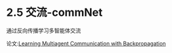 # 2.5 交流-commNet

通过反向传播学习多智能体交流

论文:[Learning Multiagent Communication with Backpropagation](https://arxiv.org/pdf/1605.07736.pdf)